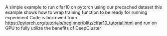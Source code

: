 A simple example to run cifar10 on pytorch using our precached dataset
this example shows how to wrap training function to be ready for running experiment
Code is borrowed from https://pytorch.org/tutorials/beginner/blitz/cifar10_tutorial.html
and run on GPU to fully utilize the benefits of DeepCluster
